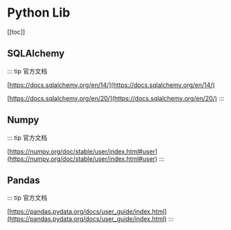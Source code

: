 # Python Lib

[[toc]]


## SQLAlchemy

::: tip
官方文档

[https://docs.sqlalchemy.org/en/14/](https://docs.sqlalchemy.org/en/14/)

[https://docs.sqlalchemy.org/en/20/](https://docs.sqlalchemy.org/en/20/)
:::


## Numpy

::: tip
官方文档

[https://numpy.org/doc/stable/user/index.html#user](https://numpy.org/doc/stable/user/index.html#user)
:::

## Pandas

::: tip
官方文档

[https://pandas.pydata.org/docs/user_guide/index.html](https://pandas.pydata.org/docs/user_guide/index.html)
:::